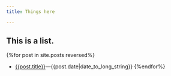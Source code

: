 ```yaml
---
title: Things here

---
```


## This is a list.

{%for post in site.posts reversed%}
 * [{{post.title}}]({{post.url}})&mdash;{{post.date|date_to_long_string}}
{%endfor%}
